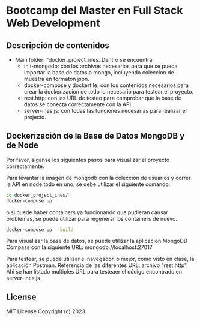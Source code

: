 # Bootcamp del Master en Full Stack Web Development
## Descripción de contenidos

* Main folder: "docker_project_ines. Dentro se encuentra:
    * init-mongodb: con los archivos necesarios para que se pueda importar la base de datos a mongo, incluyendo coleccion de muestra en formaton json.
    * docker-compose y dockerfile: con los contenidos necesarios para crear la dockerizacion de todo lo necesario para testear el proyecto. 
    * rest.http: con las URL de testeo para comprobar que la base de datos se conecta correctamente con la API.
    * server-ines.js: con todas las funciones necesarias para realizar el projecto.

## Dockerización de la Base de Datos MongoDB y de Node
 
Por favor, síganse los siguientes pasos para visualizar el proyecto correctamente. 



Para levantar la imagen de mongodb con la colección de usuarios y correr la API en node todo en uno, se debe utilizar el siguiente comando:
```bash
cd docker_project_ines/
docker-compose up
```
o si puede haber containers ya funcionando que pudieran causar problemas, se puede utilizar para regenerar los containers de nuevo.
```bash
docker-compose up --build
```

Para visualizar la base de datos, se puede utilizar la aplicacion MongoDB Compass
con la siguiente URL: mongodb://localhost:27017

Para testear, se puede utilizar el navegador, o mejor, como visto en clase, la aplicación Postman.
Referencia de las diferentes URL: archivo "rest.http". Ahi se han listado multiples URL para testeaer el código encontrado en server-ines.js



## License
MIT License
Copyright (c) 2023
